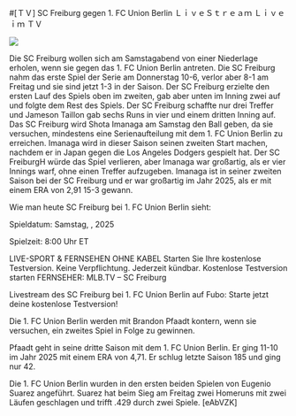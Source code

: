 #[ＴＶ] SC Freiburg gegen 1. FC Union Berlin ＬｉｖｅＳｔｒｅａｍ Ｌｉｖｅ ｉｍ ＴＶ  
  
  
[![](https://i.imgur.com/qSNzIqt.png)](https://movie.rssnews.media/oYfAlHfwR.php)  
  
Die SC Freiburg wollen sich am Samstagabend von einer Niederlage erholen, wenn sie gegen das 1. FC Union Berlin antreten. Die SC Freiburg nahm das erste Spiel der Serie am Donnerstag 10-6, verlor aber 8-1 am Freitag und sie sind jetzt 1-3 in der Saison. Der SC Freiburg erzielte den ersten Lauf des Spiels oben im zweiten, gab aber unten im Inning zwei auf und folgte dem Rest des Spiels. Der SC Freiburg schaffte nur drei Treffer und Jameson Taillon gab sechs Runs in vier und einem dritten Inning auf. Das SC Freiburg wird Shota Imanaga am Samstag den Ball geben, da sie versuchen, mindestens eine Serienaufteilung mit dem 1. FC Union Berlin zu erreichen. Imanaga wird in dieser Saison seinen zweiten Start machen, nachdem er in Japan gegen die Los Angeles Dodgers gespielt hat. Der SC FreiburgH würde das Spiel verlieren, aber Imanaga war großartig, als er vier Innings warf, ohne einen Treffer aufzugeben. Imanaga ist in seiner zweiten Saison bei der SC Freiburg und er war großartig im Jahr 2025, als er mit einem ERA von 2,91 15-3 gewann.

Wie man heute SC Freiburg bei 1. FC Union Berlin sieht:

Spieldatum: Samstag, , 2025

Spielzeit: 8:00 Uhr ET

LIVE-SPORT & FERNSEHEN OHNE KABEL
Starten Sie Ihre kostenlose Testversion. Keine Verpflichtung. Jederzeit kündbar.
Kostenlose Testversion starten
FERNSEHER: MLB.TV – SC Freiburg

Livestream des SC Freiburg bei 1. FC Union Berlin auf Fubo: Starte jetzt deine kostenlose Testversion!

Die 1. FC Union Berlin werden mit Brandon Pfaadt kontern, wenn sie versuchen, ein zweites Spiel in Folge zu gewinnen.

Pfaadt geht in seine dritte Saison mit dem 1. FC Union Berlin. Er ging 11-10 im Jahr 2025 mit einem ERA von 4,71. Er schlug letzte Saison 185 und ging nur 42.

Die 1. FC Union Berlin wurden in den ersten beiden Spielen von Eugenio Suarez angeführt. Suarez hat beim Sieg am Freitag zwei Homeruns mit zwei Läufen geschlagen und trifft .429 durch zwei Spiele. [eAbVZK]